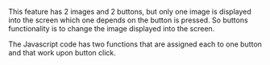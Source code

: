 This feature has 2 images and 2 buttons,  but only one image is displayed into the screen which one depends on the button is pressed. So buttons functionality is to change the image displayed into the screen.

The Javascript code has two functions that are assigned each to one button and that work upon button click.
